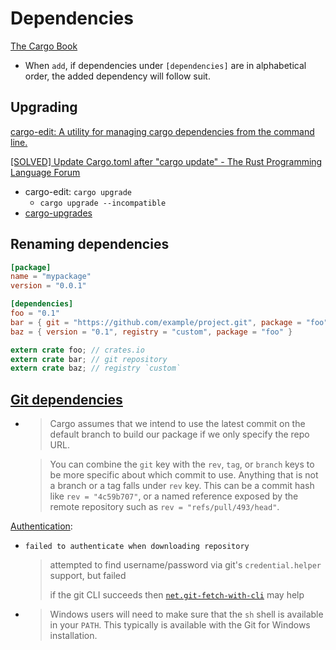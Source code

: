# Dependencies
[The Cargo Book](https://doc.rust-lang.org/cargo/reference/specifying-dependencies.html)

- When `add`, if dependencies under `[dependencies]` are in alphabetical order, the added dependency will follow suit.

## Upgrading
[cargo-edit: A utility for managing cargo dependencies from the command line.](https://github.com/killercup/cargo-edit)

[\[SOLVED\] Update Cargo.toml after "cargo update" - The Rust Programming Language Forum](https://users.rust-lang.org/t/solved-update-cargo-toml-after-cargo-update/19442/2)
- cargo-edit: `cargo upgrade`
  - `cargo upgrade --incompatible`
- [cargo-upgrades](https://gitlab.com/kornelski/cargo-upgrades)

## Renaming dependencies
```toml
[package]
name = "mypackage"
version = "0.0.1"

[dependencies]
foo = "0.1"
bar = { git = "https://github.com/example/project.git", package = "foo" }
baz = { version = "0.1", registry = "custom", package = "foo" }
```

```rust
extern crate foo; // crates.io
extern crate bar; // git repository
extern crate baz; // registry `custom`
```

## [Git dependencies](https://doc.rust-lang.org/cargo/reference/specifying-dependencies.html#specifying-dependencies-from-git-repositories)
- > Cargo assumes that we intend to use the latest commit on the default branch to build our package if we only specify the repo URL.

  > You can combine the `git` key with the `rev`, `tag`, or `branch` keys to be more specific about which commit to use. Anything that is not a branch or a tag falls under `rev` key. This can be a commit hash like `rev = "4c59b707"`, or a named reference exposed by the remote repository such as `rev = "refs/pull/493/head"`.

[Authentication](https://doc.rust-lang.org/cargo/appendix/git-authentication.html):
- `failed to authenticate when downloading repository`

  > attempted to find username/password via git's `credential.helper` support, but failed
  > 
  > if the git CLI succeeds then [`net.git-fetch-with-cli`](https://doc.rust-lang.org/cargo/reference/config.html#netgit-fetch-with-cli) may help

- > Windows users will need to make sure that the `sh` shell is available in your `PATH`. This typically is available with the Git for Windows installation.